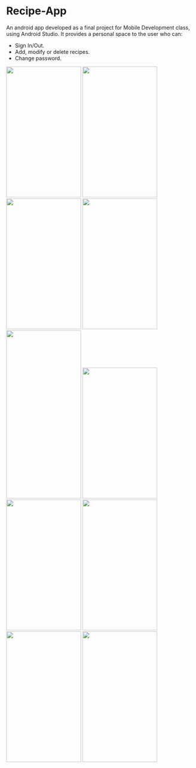 # Recipe-App
An android app developed as a final project for Mobile Development class, using Android Studio. It provides a personal space to the user who can:
  - Sign In/Out.
  - Add, modify or delete recipes.
  - Change password.

<img src="https://github.com/Dhouhaga/Recipe-App/assets/105125268/1acaa474-2026-4b2c-97cb-ce8d2f96ea27" height="350" width="200">  <img src="https://github.com/Dhouhaga/Recipe-App/assets/105125268/04c0b83c-c5c5-4fea-ad3f-1bf12fa1e264" height="350" width="200">  <img src="https://github.com/Dhouhaga/Recipe-App/assets/105125268/15c0c82f-7f2f-46c3-ae73-5d020d6deb15" height="350" width="200">  <img src="https://github.com/Dhouhaga/Recipe-App/assets/105125268/b8b59881-0537-46fe-93a5-002667cb1ddd" height="350" width="200">  <img src="https://github.com/Dhouhaga/Recipe-App/assets/105125268/ec4c45a2-a468-4773-bd75-6d90eaad839f" height="450" width="200">  <img src="https://github.com/Dhouhaga/Recipe-App/assets/105125268/a50026cd-89e2-4ebf-b587-350e15b6f00e" height="350" width="200">  <img src="https://github.com/Dhouhaga/Recipe-App/assets/105125268/9f9e9887-58cd-41df-b331-615f1155c925" height="350" width="200">  <img src="https://github.com/Dhouhaga/Recipe-App/assets/105125268/62eae99e-230c-4b84-b347-4a61adb80d03" height="350" width="200">  <img src="" height="350" width="200">  <img src="https://github.com/Dhouhaga/Recipe-App/assets/105125268/0ee1625e-fa60-48f9-aead-8ce835d16c9a" height="350" width="200">


